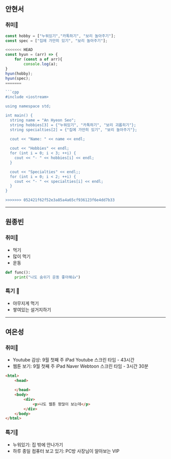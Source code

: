 ## 안현서

### 취미🐸
```js
const hobby = ["누워있기","카톡하기", "보리 놀아주기"];
const spec = ["집에 가만히 있기", "보리 놀아주기"];

<<<<<<< HEAD
const hyun = (arr) => {
    for (const a of arr){
        console.log(a);
}
hyun(hobby);
hyun(spec);
=======

```cpp
#include <iostream>

using namespace std;

int main() {
  string name = "An Hyeon Seo";
  string hobbies[3] = {"누워있기", "카톡하기", "보리 괴롭히기"};
  string specialties[2] = {"집에 가만히 있기", "보리 놀아주기"};

  cout << "Name: " << name << endl;
  
  cout << "Hobbies" << endl;
  for (int i = 0; i < 3; ++i) {
    cout << "- " << hobbies[i] << endl;
  }

  cout << "Specialties" << endl;;
  for (int i = 0; i < 2; ++i) {
    cout << "- " << specialties[i] << endl;
  }
}

>>>>>>> 052421f62f52e3a85a4a65cf936123f6e4dd7b33
```
---

## 원종빈
### 취미🐽
- 먹기
- 많이 먹기
- 운동

```python
def func():
	print("나도 숨쉬기 운동 좋아해👍")

```

### 특기 🐷
- 야무지게 먹기
- 쌓여있는 설거지하기
---

## 여은성

### 취미🐸
- Youtube 감상: 9월 첫째 주 iPad Youtube 스크린 타임 - 43시간
- 웹툰 보기: 9월 첫째 주 iPad Naver Webtoon 스크린 타임 - 3시간 30분

```html
<html>
	<head>

	</head>
	<body>
		<div>
			<p>나도 웹툰 왕많이 보는데</p>
		</div>
	</body>
</html>
```

### 특기🐹
- 누워있기: 집 밖에 안나가기
- 하루 종일 컴퓨터 보고 있기: PC방 사장님이 알아보는 VIP
